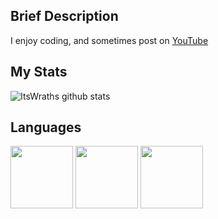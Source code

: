 ## Brief Description
I enjoy coding, and sometimes post on [YouTube](https://www.youtube.com/channel/UCZ7DyRSg6yV3y1fEK80GEzQ)

## My Stats

![ItsWraths github stats](https://github-readme-stats.vercel.app/api?username=itswrath&show_icons=true&theme=react)

## Languages
<img src="https://cdn.jsdelivr.net/npm/programming-languages-logos/src/lua/lua.png" height="100"> <img src="https://cdn.jsdelivr.net/npm/programming-languages-logos/src/html/html.png" height="100"> <img src="https://cdn.jsdelivr.net/npm/programming-languages-logos/src/css/css.png" height="100">
